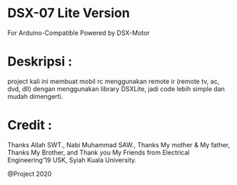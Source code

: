 # DSX-07 Lite Version

For Arduino-Compatible
Powered by DSX-Motor

# Deskripsi :
project kali ini membuat mobil rc menggunakan remote ir (remote tv, ac, dvd, dll) dengan menggunakan library DSXLite, jadi code lebih simple dan mudah dimengerti.

# Credit :
Thanks Allah SWT., Nabi Muhammad SAW., Thanks My mother & My father, Thanks My Brother, and Thank you My Friends from Electrical Engineering'19 USK, Syiah Kuala University.

@Project 2020
